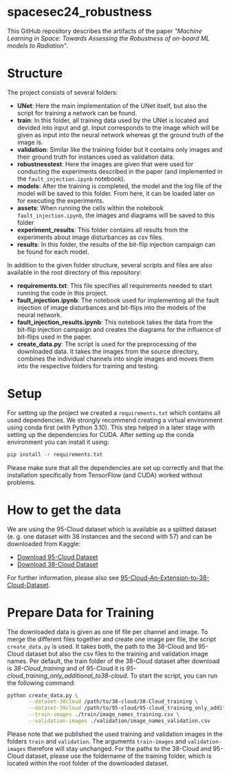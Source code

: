 # spacesec24_robustness

This GitHub repository describes the artifacts of the paper *"Machine Learning in Space: Towards Assessing the Robustness of on-board ML models to Radiation"*.

# Structure

The project consists of several folders:

- **UNet**: Here the main implementation of the UNet itself, but also the script for training a network can be found.
- **train**: In this folder, all training data used by the UNet is located and devided into input and gt. Input corresponds to the image which will be given as input into the neural network whereas gt the ground truth of the image is.
- **validation**: Similar like the training folder but it contains only images and their ground truth for instances used as validation data.
- **robustnesstest**: Here the images are given that were used for conducting the experiments described in the paper (and implemented in the `fault_injection.ipynb` notebook).
- **models**: After the training is completed, the model and the log file of the model will be saved to this folder. From here, it can be loaded later on for executing the experiments.
- **assets**: When running the cells within the notebook `fault_injection.ipynb`, the images and diagrams will be saved to this folder
- **experiment_results**: This folder contains all results from the experiments about image disturbances as csv files.
- **results**: In this folder, the results of the bit-flip injection campaign can be found for each model.

In addition to the given folder structure, several scripts and files are also available in the root directory of this repository:

- **requirements.txt**: This file specifies all requirements needed to start running the code in this project.
- **fault_injection.ipynb**: The notebook used for implementing all the fault injection of image disturbances and bit-flips into the models of the neural network.
- **fault_injection_results.ipynb**: This notebook takes the data from the bit-flip injection campaign and creates the diagrams for the influence of bit-flips used in the paper.
- **create_data.py**: The script is used for the preprocessing of the downloaded data. It takes the images from the source directory, combines the individual channels into single images and moves them into the respective folders for training and testing.

# Setup

For setting up the project we created a `requirements.txt` which contains all used dependencies. We strongly recommend creating a virtual environment using conda first (with Python 3.10). This step helped in a later stage with setting up the dependencies for CUDA. After setting up the conda environment you can install it using:

```bash
pip install -r requirements.txt
```

Please make sure that all the dependencies are set up correctly and that the installation specifically from TensorFlow (and CUDA) worked without problems.

# How to get the data

We are using the 95-Cloud dataset which is available as a splitted dataset (e. g. one dataset with 38 instances and the second with 57) and can be downloaded from Kaggle:

- [Download 95-Cloud Dataset](https://www.kaggle.com/datasets/sorour/95cloud-cloud-segmentation-on-satellite-images)
- [Download 38-Cloud Dataset](https://www.kaggle.com/datasets/sorour/38cloud-cloud-segmentation-in-satellite-images)

For further information, please also see [95-Cloud-An-Extension-to-38-Cloud-Dataset](https://github.com/SorourMo/95-Cloud-An-Extension-to-38-Cloud-Dataset).

# Prepare Data for Training

The downloaded data is given as one tif file per channel and image. To merge the different files together and create one image per file, the script `create_data.py` is used. It takes both, the path to the 38-Cloud and 95-Cloud dataset but also the csv files to the training and validation image names. Per default, the train folder of the 38-Cloud dataset after download is *38-Cloud_training* and of 95-Cloud it is *95-cloud_training_only_additional_to38-cloud*. To start the script, you can run the following command:
```bash
python create_data.py \
       --dataset-38cloud /path/to/38-cloud/38-Cloud_training \
       --dataset-39cloud /path/to/95-cloud/95-cloud_training_only_additional_to38-cloud \
       --train-images ./train/image_names_training.csv \
       --validation-images ./validation/image_names_validation.csv
```

Please note that we published the used training and validation images in the folders `train` and `validation`. The arguments `train-images` and `validation-images` therefore will stay unchanged. For the paths to the 38-Cloud and 95-Cloud dataset, please use the foldername of the training folder, which is located within the root folder of the downloaded dataset.
